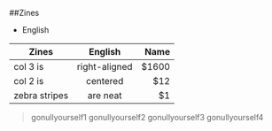 ##Zines
* English

| Zines         | English           | Name  |
| ------------- |:-------------:| -----:|
| col 3 is      | right-aligned | $1600 |
| col 2 is      | centered      |   $12 |
| zebra stripes | are neat      |    $1 |

> gonullyourself1
> gonullyourself2
> gonullyourself3
> gonullyourself4

